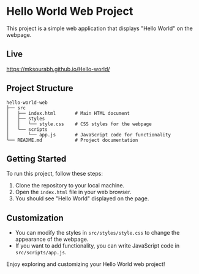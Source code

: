 # Hello World Web Project

This project is a simple web application that displays "Hello World" on the webpage.

## Live

https://mksourabh.github.io/Hello-world/

## Project Structure

```
hello-world-web
├── src
│   ├── index.html       # Main HTML document
│   ├── styles
│   │   └── style.css    # CSS styles for the webpage
│   └── scripts
│       └── app.js       # JavaScript code for functionality
└── README.md            # Project documentation
```

## Getting Started

To run this project, follow these steps:

1. Clone the repository to your local machine.
2. Open the `index.html` file in your web browser.
3. You should see "Hello World" displayed on the page.

## Customization

- You can modify the styles in `src/styles/style.css` to change the appearance of the webpage.
- If you want to add functionality, you can write JavaScript code in `src/scripts/app.js`. 

Enjoy exploring and customizing your Hello World web project!
